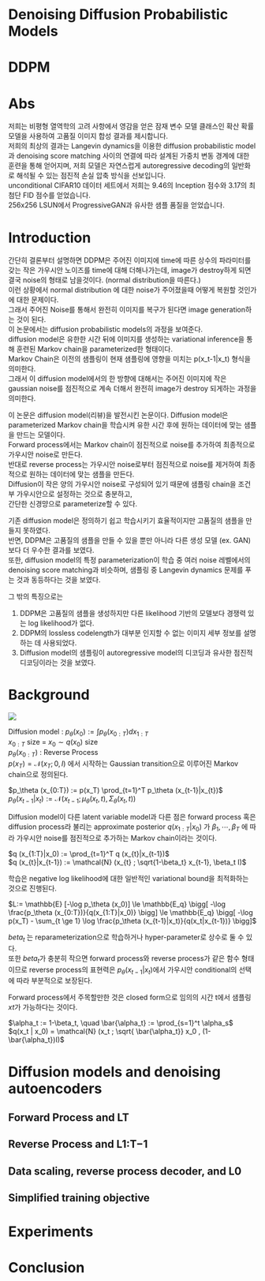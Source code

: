 # Denoising Diffusion Probabilistic Models

# DDPM

# Abs
저희는 비평형 열역학의 고려 사항에서 영감을 얻은 잠재 변수 모델 클래스인 확산 확률 모델을 사용하여 고품질 이미지 합성 결과를 제시합니다.  
저희의 최상의 결과는 Langevin dynamics을 이용한 diffusion probabilistic model과 denoising score matching 사이의 연결에 따라 설계된 가중치 변동 경계에 대한 훈련을 통해 얻어지며, 저희 모델은 자연스럽게 autoregressive decoding의 일반화로 해석될 수 있는 점진적 손실 압축 방식을 선보입니다.  
unconditional CIFAR10 데이터 세트에서 저희는 9.46의 Inception 점수와 3.17의 최첨단 FID 점수를 얻었습니다.  
256x256 LSUN에서 ProgressiveGAN과 유사한 샘플 품질을 얻었습니다.  

# Introduction
간단히 결론부터 설명하면 DDPM은 주어진 이미지에 time에 따른 상수의 파라미터를 갖는 작은 가우시안 노이즈를 time에 대해 더해나가는데, image가 destroy하게 되면 결국 noise의 형태로 남을것이다. (normal distribution을 따른다.)  
이런 상황에서 normal distribution 에 대한 noise가 주어졌을때 어떻게 복원할 것인가에 대한 문제이다.  
그래서 주어진 Noise를 통해서 완전히 이미지를 복구가 된다면 image generation하는 것이 된다.  
이 논문에서는 diffusion probabilistic models의 과정을 보여준다.  
diffusion model은 유한한 시간 뒤에 이미지를 생성하는 variational inference을 통해 훈련된 Markov chain을 parameterized한 형태이다.  
Markov Chain은 이전의 샘플링이 현재 샘플링에 영향을 미치는 p(x_t-1|x_t) 형식을 의미한다.  
그래서 이 diffusion model에서의 한 방향에 대해서는 주어진 이미지에 작은 gaussian noise를 점진적으로 계속 더해서 완전히 image가 destroy 되게하는 과정을 의미한다.

이 논문은 diffusion model(리뷰)을 발전시킨 논문이다. Diffusion model은 parameterized Markov chain을 학습시켜 유한 시간 후에 원하는 데이터에 맞는 샘플을 만드는 모델이다.  
Forward process에서는 Markov chain이 점진적으로 noise를 추가하여 최종적으로 가우시안 noise로 만든다.  
반대로 reverse process는 가우시안 noise로부터 점진적으로 noise를 제거하여 최종적으로 원하는 데이터에 맞는 샘플을 만든다.  
Diffusion이 작은 양의 가우시안 noise로 구성되어 있기 때문에 샘플링 chain을 조건부 가우시안으로 설정하는 것으로 충분하고,  
간단한 신경먕으로 parameterize할 수 있다.

기존 diffusion model은 정의하기 쉽고 학습시키기 효율적이지만 고품질의 샘플을 만들지 못하였다.  
반면, DDPM은 고품질의 샘플을 만들 수 있을 뿐만 아니라 다른 생성 모델 (ex. GAN)보다 더 우수한 결과를 보였다.  
또한, diffusion model의 특정 parameterization이 학습 중 여러 noise 레벨에서의 denoising score matching과 비슷하며, 샘플링 중 Langevin dynamics 문제를 푸는 것과 동등하다는 것을 보였다.

그 밖의 특징으로는

1. DDPM은 고품질의 샘플을 생성하지만 다른 likelihood 기반의 모델보다 경쟁력 있는 log likelihood가 없다.
2. DDPM의 lossless codelength가 대부분 인지할 수 없는 이미지 세부 정보를 설명하는 데 사용되었다.
3. Diffusion model의 샘플링이 autoregressive model의 디코딩과 유사한 점진적 디코딩이라는 것을 보였다.

# Background

![](https://www.notion.so/image/https%3A%2F%2Fs3-us-west-2.amazonaws.com%2Fsecure.notion-static.com%2F0e46190c-ca06-48f9-b201-7377c8b31f18%2F%25E1%2584%2589%25E1%2585%25B3%25E1%2584%258F%25E1%2585%25B3%25E1%2584%2585%25E1%2585%25B5%25E1%2586%25AB%25E1%2584%2589%25E1%2585%25A3%25E1%2586%25BA_2023-02-20_%25E1%2584%258B%25E1%2585%25A9%25E1%2584%2592%25E1%2585%25AE_4.28.54.png?table=block&id=b6e28b39-c04c-4041-a44c-c201e417f5f3&cache=v2)

Diffusion model : $p_\theta (x_0) := \int p_\theta (x_{0:T}) dx_{1:T}$  
$x_{0:T}$ size = $x_0 \sim q(x_0 )$ size  
$p_\theta (x_{0:T})$ : Reverse Process  
$p(x_T ) = \mathcal{N} (x_T ; 0, I )$ 에서 시작하는 Gaussian transition으로 이루어진 Markov chain으로 정의된다.

$p_\theta (x_{0:T}) := p(x_T) \prod_{t=1}^T p_\theta (x_{t-1}|x_{t})$  
$p_\theta (x_{t-1}|x_{t}) := \mathcal{N} (x_{t-1} ; \mu_\theta (x_t , t), \Sigma_\theta (x_t , t))$

Diffusion model이 다른 latent variable model과 다른 점은 forward process 혹은 diffusion process라 불리는 approximate posterior $q(x_{1:T}|x_0)$ 가 $\beta_1, \cdots, \beta_T$ 에 따라 가우시안 noise를 점진적으로 추가하는 Markov chain이라는 것이다.  

$q (x_{1:T}|x_0) := \prod_{t=1}^T q (x_{t}|x_{t-1})$    
$q (x_{t}|x_{t-1}) := \mathcal{N} (x_{t} ; \sqrt{1-\beta_t} x_{t-1}, \beta_t I)$

학습은 negative log likelihood에 대한 일반적인 variational bound을 최적화하는 것으로 진행된다.

$L:= \mathbb{E} [-\log p_\theta (x_0)] \le \mathbb{E_q} \bigg[ -\log \frac{p_\theta (x_{0:T})}{q(x_{1:T}|x_0)} \bigg] \le \mathbb{E_q} \bigg[ -\log p(x_T) - \sum_{t \ge 1} \log \frac{p_\theta (x_{t-1}|x_t)}{q(x_t|x_{t-1})} \bigg]$

$beta_t$ 는 reparameterization으로 학습하거나 hyper-parameter로 상수로 둘 수 있다.  
또한 $beta_t$가 충분히 작으면 forward process와 reverse process가 같은 함수 형태이므로 reverse process의 표현력은 $p_\theta (x_{t-1}|x_t)$에서 가우시안 conditional의 선택에 따라 부분적으로 보장된다.

Forward process에서 주목할만한 것은 closed form으로 임의의 시간 t에서 샘플링 $xt$가 가능하다는 것이다.

$\alpha_t := 1-\beta_t, \quad \bar{\alpha_t} := \prod_{s=1}^t \alpha_s$  
$q(x_t | x_0) = \mathcal{N} (x_t ; \sqrt{ \bar{\alpha_t}} x_0 , (1-\bar{\alpha_t})I)$

# Diffusion models and denoising autoencoders

## Forward Process and LT

## Reverse Process and L1:T−1

## Data scaling, reverse process decoder, and L0

## Simplified training objective

# Experiments

# Conclusion

